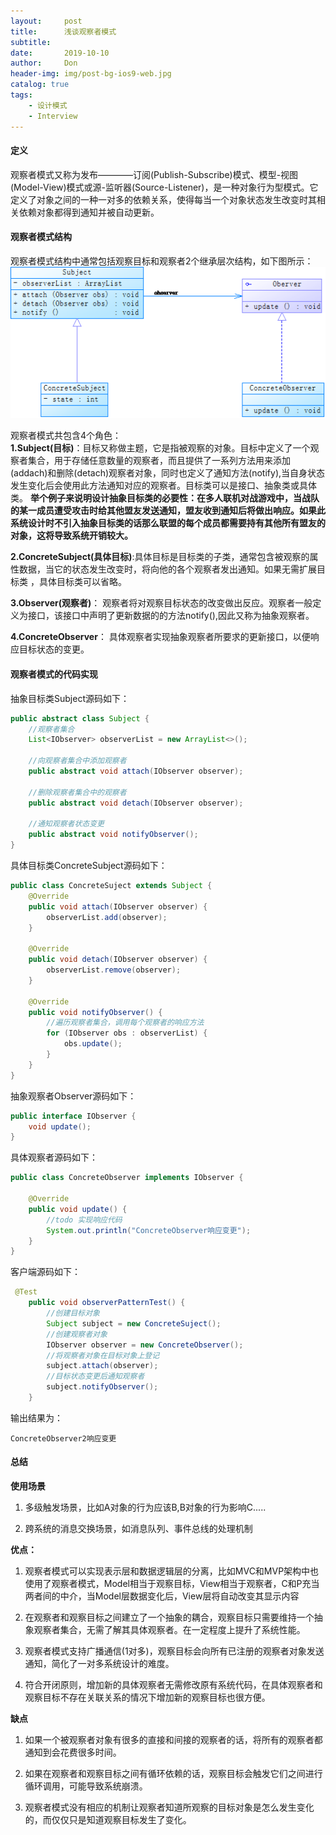 ```yaml
---
layout:     post
title:      浅谈观察者模式
subtitle:   
date:       2019-10-10
author:     Don
header-img: img/post-bg-ios9-web.jpg
catalog: true
tags:
    - 设计模式
    - Interview
---
```


#### 定义   
观察者模式又称为发布————订阅(Publish-Subscribe)模式、模型-视图(Model-View)模式或源-监听器(Source-Listener)，是一种对象行为型模式。它定义了对象之间的一种一对多的依赖关系，使得每当一个对象状态发生改变时其相关依赖对象都得到通知并被自动更新。   

#### 观察者模式结构

观察者模式结构中通常包括观察目标和观察者2个继承层次结构，如下图所示：   
<img src="/img/article/observer1.png"/>   

观察者模式共包含4个角色：   
**1.Subject(目标)**：目标又称做主题，它是指被观察的对象。目标中定义了一个观察者集合，用于存储任意数量的观察者，而且提供了一系列方法用来添加(addach)和删除(detach)观察者对象，同时也定义了通知方法(notify),当自身状态发生变化后会使用此方法通知对应的观察者。目标类可以是接口、抽象类或具体类。 **举个例子来说明设计抽象目标类的必要性：在多人联机对战游戏中，当战队的某一成员遭受攻击时给其他盟友发送通知，盟友收到通知后将做出响应。如果此系统设计时不引入抽象目标类的话那么联盟的每个成员都需要持有其他所有盟友的对象，这将导致系统开销较大。**

**2.ConcreteSubject(具体目标)**:具体目标是目标类的子类，通常包含被观察的属性数据，当它的状态发生改变时，将向他的各个观察者发出通知。如果无需扩展目标类 ，具体目标类可以省略。

**3.Observer(观察者)**： 观察者将对观察目标状态的改变做出反应。观察者一般定义为接口，该接口中声明了更新数据的的方法notify(),因此又称为抽象观察者。

**4.ConcreteObserver**： 具体观察者实现抽象观察者所要求的更新接口，以便响应目标状态的变更。

#### 观察者模式的代码实现  

抽象目标类Subject源码如下：          
```java
public abstract class Subject {
    //观察者集合
    List<IObserver> observerList = new ArrayList<>();

    //向观察者集合中添加观察者
    public abstract void attach(IObserver observer);

    //删除观察者集合中的观察者
    public abstract void detach(IObserver observer);

    //通知观察者状态变更
    public abstract void notifyObserver();
}
```

具体目标类ConcreteSubject源码如下：    
```java
public class ConcreteSuject extends Subject {
    @Override
    public void attach(IObserver observer) {
        observerList.add(observer);
    }

    @Override
    public void detach(IObserver observer) {
        observerList.remove(observer);
    }

    @Override
    public void notifyObserver() {
        //遍历观察者集合，调用每个观察者的响应方法
        for (IObserver obs : observerList) {
            obs.update();
        }
    }
}

```

抽象观察者Observer源码如下：   
```java
public interface IObserver {
    void update();
}
```

具体观察者源码如下：    
```java
public class ConcreteObserver implements IObserver {

    @Override
    public void update() {
        //todo 实现响应代码
        System.out.println("ConcreteObserver响应变更");
    }
}
```

客户端源码如下：  
```java
 @Test
    public void observerPatternTest() {
        //创建目标对象
        Subject subject = new ConcreteSuject();
        //创建观察者对象
        IObserver observer = new ConcreteObserver();
        //将观察者对象在目标对象上登记
        subject.attach(observer);
        //目标状态变更后通知观察者
        subject.notifyObserver();
    }
```

输出结果为：  
```
ConcreteObserver2响应变更
```

#### 总结     

**使用场景**   
1. 多级触发场景，比如A对象的行为应该B,B对象的行为影响C.....    

2. 跨系统的消息交换场景，如消息队列、事件总线的处理机制

**优点：**    
1. 观察者模式可以实现表示层和数据逻辑层的分离，比如MVC和MVP架构中也使用了观察者模式，Model相当于观察目标，View相当于观察者，C和P充当两者间的中介，当Model层数据变化后，View层将自动改变其显示内容

2. 在观察者和观察目标之间建立了一个抽象的耦合，观察目标只需要维持一个抽象观察者集合，无需了解其具体观察者。在一定程度上提升了系统性能。

3. 观察者模式支持广播通信(1对多)，观察目标会向所有已注册的观察者对象发送通知，简化了一对多系统设计的难度。

4. 符合开闭原则，增加新的具体观察者无需修改原有系统代码，在具体观察者和观察目标不存在关联关系的情况下增加新的观察目标也很方便。


**缺点**    
1. 如果一个被观察者对象有很多的直接和间接的观察者的话，将所有的观察者都通知到会花费很多时间。

2. 如果在观察者和观察目标之间有循环依赖的话，观察目标会触发它们之间进行循环调用，可能导致系统崩溃。

3. 观察者模式没有相应的机制让观察者知道所观察的目标对象是怎么发生变化的，而仅仅只是知道观察目标发生了变化。



